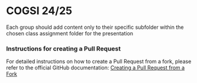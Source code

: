 # COGSI 24/25
Each group should add content only to their specific subfolder within the chosen class assignment folder for the presentation

### Instructions for creating a Pull Request

For detailed instructions on how to create a Pull Request from a fork, please refer to the official GitHub documentation: [Creating a Pull Request from a Fork](https://docs.github.com/en/pull-requests/collaborating-with-pull-requests/proposing-changes-to-your-work-with-pull-requests/creating-a-pull-request-from-a-fork)
